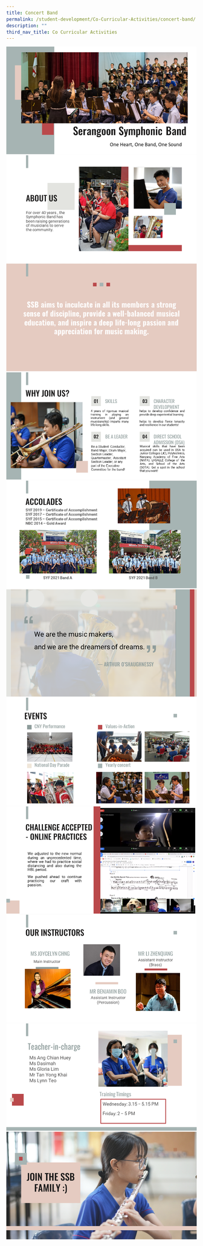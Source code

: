 ```yaml
---
title: Concert Band
permalink: /student-development/Co-Curricular-Activities/concert-band/
description: ""
third_nav_title: Co Curricular Activities
---
```


![](/images/Concert%20Band/Slide1.png)
![](/images/Concert%20Band/Slide2.png)
![](/images/Concert%20Band/Slide3.png)
![](/images/Concert%20Band/Slide4.png)
![](/images/Concert%20Band/Slide5.png)
![](/images/Concert%20Band/Slide6.png)
![](/images/Concert%20Band/Slide7.png)
![](/images/Concert%20Band/Slide8.png)
![](/images/Concert%20Band/Slide9.png)
![](/images/Concert%20Band/Slide10.png)
![](/images/Concert%20Band/Slide11.png)